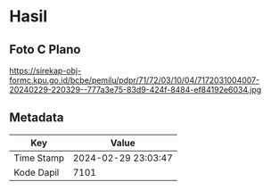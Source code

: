 # Hasil

## Foto C Plano

https://sirekap-obj-formc.kpu.go.id/bcbe/pemilu/pdpr/71/72/03/10/04/7172031004007-20240229-220329--777a3e75-83d9-424f-8484-ef84192e6034.jpg


## Metadata

| Key        | Value               |
| ---------- | ------------------- |
| Time Stamp | 2024-02-29 23:03:47 |
| Kode Dapil | 7101                |



